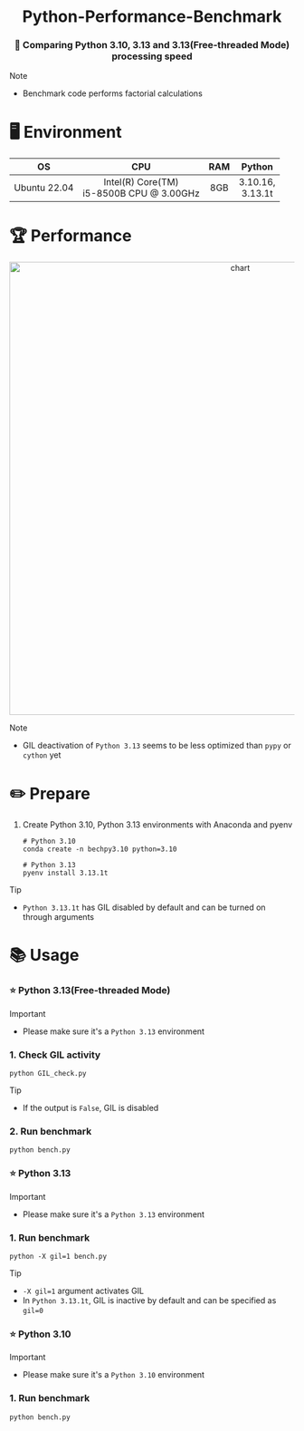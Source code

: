<div align="center">

# Python-Performance-Benchmark

### 🧐 Comparing Python 3.10, 3.13 and 3.13(Free-threaded Mode) processing speed

</div>

> [!Note]
> - Benchmark code performs factorial calculations

# 🖥️ Environment
<div align="center">

|OS|CPU|RAM|Python|
|:---:|:---:|:---:|:---:|
|Ubuntu 22.04|Intel(R) Core(TM)<br> i5-8500B CPU @ 3.00GHz|8GB|3.10.16,<br>3.13.1t|

</div>

# 🏆 Performance

<div align="center">

<img width="800" alt="chart" src="https://github.com/user-attachments/assets/7f079f17-cee2-4ccc-8f47-5445d6abb36f" />

</div>

> [!Note]
> - GIL deactivation of `Python 3.13` seems to be less optimized than `pypy` or `cython` yet

# ✏️ Prepare
1. Create Python 3.10, Python 3.13 environments with Anaconda and pyenv

    ``` shell
    # Python 3.10
    conda create -n bechpy3.10 python=3.10

    # Python 3.13
    pyenv install 3.13.1t
    ```

> [!Tip]
> - `Python 3.13.1t` has GIL disabled by default and can be turned on through arguments

# 📚 Usage
### ⭐ Python 3.13(Free-threaded Mode)
> [!Important]
> - Please make sure it's a `Python 3.13` environment

### 1. Check GIL activity

``` shell
python GIL_check.py
```

> [!Tip]
> - If the output is `False`, GIL is disabled

### 2. Run benchmark

``` shell
python bench.py
```

### ⭐ Python 3.13
> [!Important]
> - Please make sure it's a `Python 3.13` environment

### 1. Run benchmark

``` shell
python -X gil=1 bench.py
```

> [!Tip]
> - `-X gil=1` argument activates GIL
> - In `Python 3.13.1t`, GIL is inactive by default and can be specified as `gil=0`

### ⭐ Python 3.10
> [!Important]
> - Please make sure it's a `Python 3.10` environment

### 1. Run benchmark

``` shell
python bench.py
```
